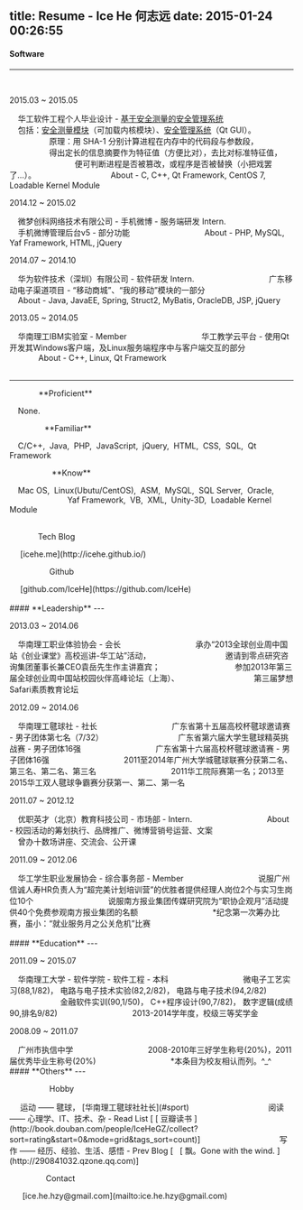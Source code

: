 title: Resume - Ice He 何志远
date: 2015-01-24 00:26:55
---
#### **Software**
---
<br/><p class="key_pos">2015.03 ~ 2015.05</p>	<p class="val_pos bold"> 华工软件工程个人毕业设计 - [基于安全测量的安全管理系统](https://github.com/IceHe/SecureMgtSystemBasedOnSecureMeasurement)	</p>
	<p class="key_pos fill">-----------------</p>	<p class="val_pos">	包括：[安全测量模块](https://github.com/IceHe/Dimm)（可加载内核模块）、[安全管理系统](https://github.com/IceHe/SecureMonitor)（Qt GUI）。</p>
	<p class="key_pos fill">-----------------</p>	<p class="val_pos">	原理：用 SHA-1 分别计算进程在内存中的代码段与参数段，	</p>
	<p class="key_pos fill">-----------------</p>	<p class="val_pos">	得出定长的信息摘要作为特征值（方便比对），去比对标准特征值，	</p>
	<p class="key_pos fill">-----------------</p>	<p class="val_pos">	便可判断进程是否被篡改，或程序是否被替换（小把戏罢了…）。	</p>
	<p class="key_pos fill">-----------------</p>	<p class="val_pos">	About - C, C++, Qt Framework, CentOS 7, Loadable Kernel Module	</p>	<br/>
<p class="key_pos">2014.12 ~ 2015.02</p>	<p class="val_pos bold icon-weibo"> 微梦创科网络技术有限公司 - 手机微博 - 服务端研发 Intern.	</p>
	<p class="key_pos fill">-----------------</p>	<p class="val_pos">	手机微博管理后台v5 - 部分功能	</p>
	<p class="key_pos fill">-----------------</p>	<p class="val_pos">	About - PHP, MySQL, Yaf Framework, HTML, jQuery	</p>	<br/>
<p class="key_pos">2014.07 ~ 2014.10</p>	<p class="val_pos bold">	华为软件技术（深圳）有限公司  - 软件研发 Intern.	</p>
	<p class="key_pos fill">-----------------</p>	<p class="val_pos">	广东移动电子渠道项目 - “移动商城”、“我的移动”模块的一部分	</p>	
	<p class="key_pos fill">-----------------</p>	<p class="val_pos">	About - Java, JavaEE, Spring, Struct2, MyBatis, OracleDB, JSP, jQuery	</p>	<br/>
<p class="key_pos">2013.05 ~ 2014.05</p>	<p class="val_pos bold">	华南理工IBM实验室 - Member	</p>
	<p class="key_pos fill">-----------------</p>	<p class="val_pos">	华工教学云平台 - 使用Qt开发其Windows客户端，及Linux服务端程序中与客户端交互的部分</p>
	<p class="key_pos fill">-----------------</p>	<p class="val_pos">	About - C++, Linux, Qt Framework	</p>	<br/><br/><hr/>
<p class="key_pos"><span class="fill">--------</span>**Proficient**</p>	<p class="val_pos">None.</p>	<br/>
<p class="key_pos"><span class="fill">---------.</span>**Familiar**</p>	<p class="val_pos">C/C++,&nbsp; Java,&nbsp; PHP,&nbsp; JavaScript,&nbsp; jQuery,&nbsp; HTML,&nbsp; CSS,&nbsp; SQL,&nbsp; Qt Framework </p>	<br/>
<p class="key_pos"><span class="fill">-----------.</span>**Know**</p>	<p class="val_pos">Mac OS,&nbsp; Linux(Ubutu/CentOS),&nbsp; ASM,&nbsp; MySQL,&nbsp; SQL Server,&nbsp; Oracle,	</p>
	<p class="key_pos fill">-----------------</p>	<p class="val_pos">Yaf Framework,&nbsp; VB,&nbsp; XML,&nbsp; Unity-3D,&nbsp; Loadable Kernel Module </p>	<br/><br/>
<p class="key_pos"><span class="fill">--------</span>Tech Blog</p>	<p class="val_pos">	<i class="fa fa-cube"> &nbsp;</i>[icehe.me](http://icehe.github.io/) 	</p>	<br/>
<p class="key_pos"><span class="fill">-----------</span>Github</p>	<p class="val_pos icon-github">	&nbsp;[github.com/IceHe](https://github.com/IceHe)	</p>	<br/><br/>
#### **Leadership**
---
<br/><p class="key_pos">2013.03 ~ 2014.06</p><p class="val_pos bold">	华南理工职业体验协会 - 会长	</p>
	<p class="key_pos fill">-----------------</p>	<p class="val_pos">	承办“2013全球创业周中国站《创业课堂》高校巡讲-华工站”活动，</p>
	<p class="key_pos fill">-----------------</p>	<p class="val_pos">	邀请到零点研究咨询集团董事长兼CEO袁岳先生作主讲嘉宾；</p>
	<p class="key_pos fill">-----------------</p>	<p class="val_pos">	参加2013年第三届全球创业周中国站校园伙伴高峰论坛（上海）、</p>
	<p class="key_pos fill">-----------------</p>	<p class="val_pos">	第三届梦想Safari素质教育论坛</p>	<br/>
<p class="key_pos">2012.09 ~ 2014.06</p><p class="val_pos bold" id="sport">	华南理工毽球社 - 社长	</p>
	<p class="key_pos fill">-----------------</p>	<p class="val_pos">	广东省第十五届高校杯毽球邀请赛 - 男子团体第七名（7/32）</p>
	<p class="key_pos fill">-----------------</p>	<p class="val_pos">	广东省第六届大学生毽球精英挑战赛 - 男子团体16强	</p>
	<p class="key_pos fill">-----------------</p>	<p class="val_pos">	广东省第十六届高校杯毽球邀请赛 - 男子团体16强	</p>
	<p class="key_pos fill">-----------------</p>	<p class="val_pos">	2011至2014年广州大学城毽球联赛分获第二名、第三名、第二名、第三名</p>	
	<p class="key_pos fill">-----------------</p>	<p class="val_pos">	2011华工院际赛第一名；2013至2015华工双人毽球争霸赛分获第一、第二、第一名</p>	<br/>
<p class="key_pos">2011.07 ~ 2012.12</p><p class="val_pos bold">	优职英才（北京）教育科技公司 - 市场部 - Intern.	</p>
	<p class="key_pos fill">-----------------</p>	<p class="val_pos">	About - 校园活动的筹划执行、品牌推广、微博营销号运营、文案	</p>
	<p class="key_pos fill">-----------------</p>	<p class="val_pos">	曾办十数场讲座、交流会、公开课	</p>	<br/>
<p class="key_pos">2011.09 ~ 2012.06</p><p class="val_pos bold">	华工学生职业发展协会 - 综合事务部 - Member	</p>
	<p class="key_pos fill">-----------------</p>	<p class="val_pos">	说服广州信诚人寿HR负责人为“超完美计划培训营”的优胜者提供经理人岗位2个与实习生岗位10个	</p>
	<p class="key_pos fill">-----------------</p>	<p class="val_pos">	说服南方报业集团传媒研究院为“职协企观月”活动提供40个免费参观南方报业集团的名额</p>
	<p class="key_pos fill">-----------------</p>	<p class="val_pos">	*纪念第一次筹办比赛，虽小：“就业服务月之公关危机”比赛	</p>	<br/><br/>
#### **Education**
---
<br/><p class="key_pos">2011.09 ~ 2015.07</p>	<p class="val_pos bold">	华南理工大学 - 软件学院 - 软件工程 - 本科	</p>
	<p class="key_pos fill">-----------------</p>	<p class="val_pos">	微电子工艺实习(88,1/82)，	电路与电子技术实验(82,2/82)，	电路与电子技术(94,2/82)	</p>
	<p class="key_pos fill">-----------------</p>	<p class="val_pos">	金融软件实训(90,1/50)，	C++程序设计(90,7/82)，	数字逻辑(成绩90,排名9/82)	</p>	
	<p class="key_pos fill">-----------------</p>	<p class="val_pos">	2013-2014学年度，校级三等奖学金	</p>	<br/>
<p class="key_pos">2008.09 ~ 2011.07</p>	<p class="val_pos bold">	广州市执信中学	</p>
	<p class="key_pos fill">-----------------</p>	<p class="val_pos">	2008-2010年三好学生称号(20%)，2011届优秀毕业生称号(20%)	</p>
	<span class="hidden"><p class="key_pos fill hidden">-----------------</p>	<p class="val_pos hidden">	*本条目为校友相认而列。^_^	</p></span>	<br/>
#### **Others**
---
<br/><p class="key_pos"><span class="fill">-----------</span>Hobby</p>	<p class="val_pos">	<i class="fa fa-bicycle">&nbsp;</i>运动 —— 毽球， [华南理工毽球社社长](#sport)	</p>
	<p class="key_pos fill">-----------------</p>	<p class="val_pos">	<i class="fa fa-book">&nbsp; </i>	阅读 —— 心理学、IT、技术、杂 - Read List [&nbsp;<span class="icon-douban"></span>[ 豆瓣读书 ](http://book.douban.com/people/IceHeGZ/collect?sort=rating&start=0&mode=grid&tags_sort=count)]	</p>
	<p class="key_pos fill">-----------------</p>	<p class="val_pos">	<i class="fa fa-pencil-square-o">&nbsp; </i>	写作 —— 经历、经验、生活、感悟 - Prev Blog [ <i class="fa fa-qq">&nbsp; </i>[ 飘。Gone with the wind. ](http://290841032.qzone.qq.com)]	</p>	<br/>
<p class="key_pos"><span class="fill">----------</span>Contact</p>	<p class="val_pos">	<i class="fa fa-envelope">&nbsp;</i>	[ice.he.hzy@gmail.com](mailto:ice.he.hzy@gmail.com)	</p>
<br/>
<style type="text/css">	article .article-content p.key_pos{text-align: left; margin-left: 2%; display: inline;}	.val_pos{margin-left: 3%; display: inline;}	span.fill, p.fill{color: transparent; display: inline;};	</style>
<script type="text/javascript">
	function isPC(){
		var userAgentInfo = navigator.userAgent;
		var Agents = new Array("Android", "iPhone", "SymbianOS", "Windows Phone", "iPad", "iPod");
		var flag = true;
		for (var v = 0; v < Agents.length; v++){
			if (userAgentInfo.indexOf(Agents[v]) > 0){
				flag = false; break; //return Agents[v];
			}  
		}  
		return flag;
		//return 'PC';
	}
	if(!isPC()){
		window.location = "/resume/for_mobile.html";
	}
</script>